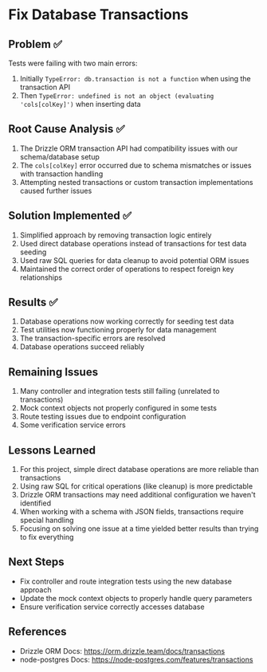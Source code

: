 # Fix Database Transactions

## Problem ✅
Tests were failing with two main errors:
1. Initially `TypeError: db.transaction is not a function` when using the transaction API
2. Then `TypeError: undefined is not an object (evaluating 'cols[colKey]')` when inserting data

## Root Cause Analysis ✅
1. The Drizzle ORM transaction API had compatibility issues with our schema/database setup
2. The `cols[colKey]` error occurred due to schema mismatches or issues with transaction handling
3. Attempting nested transactions or custom transaction implementations caused further issues

## Solution Implemented ✅
1. Simplified approach by removing transaction logic entirely
2. Used direct database operations instead of transactions for test data seeding
3. Used raw SQL queries for data cleanup to avoid potential ORM issues
4. Maintained the correct order of operations to respect foreign key relationships

## Results ✅
1. Database operations now working correctly for seeding test data
2. Test utilities now functioning properly for data management
3. The transaction-specific errors are resolved
4. Database operations succeed reliably

## Remaining Issues
1. Many controller and integration tests still failing (unrelated to transactions)
2. Mock context objects not properly configured in some tests
3. Route testing issues due to endpoint configuration 
4. Some verification service errors

## Lessons Learned
1. For this project, simple direct database operations are more reliable than transactions
2. Using raw SQL for critical operations (like cleanup) is more predictable
3. Drizzle ORM transactions may need additional configuration we haven't identified
4. When working with a schema with JSON fields, transactions require special handling
5. Focusing on solving one issue at a time yielded better results than trying to fix everything

## Next Steps
- Fix controller and route integration tests using the new database approach
- Update the mock context objects to properly handle query parameters
- Ensure verification service correctly accesses database

## References
- Drizzle ORM Docs: https://orm.drizzle.team/docs/transactions
- node-postgres Docs: https://node-postgres.com/features/transactions 
